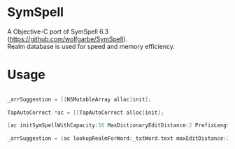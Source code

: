 # SymSpell

A Objective-C port of SymSpell 6.3 (https://github.com/wolfgarbe/SymSpell).  
Realm database is used for speed and memory efficiency.  

# Usage
```Objective-C

_arrSuggestion = [[NSMutableArray alloc]init];
        
TapAutoCorrect *ac = [[TapAutoCorrect alloc]init];
        
[ac initSymSpellWithCapacity:16 MaxDictionaryEditDistance:2 PrefixLength:7 CountTHreshold:1 compactLevel:5 maxLength:0];
        
_arrSuggestion = [ac lookupRealmForWord:_txtWord.text maxEditDistance:2 verbosity:2 includeUnknown:YES];

```
